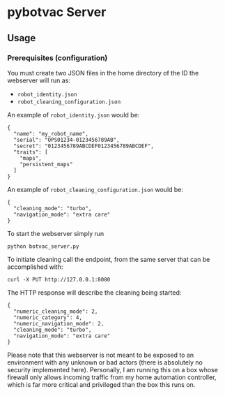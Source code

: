 # pybotvac Server

## Usage

### Prerequisites (configuration)
You must create two JSON files in the home directory of the ID the webserver will run as:
 - `robot_identity.json`
 - `robot_cleaning_configuration.json`

An example of `robot_identity.json` would be:
```
{
  "name": "my_robot_name",
  "serial": "OPS01234-0123456789AB",
  "secret": "0123456789ABCDEF0123456789ABCDEF",
  "traits": [
    "maps",
    "persistent_maps"
  ]
}
```

An example of `robot_cleaning_configuration.json` would be:
```
{
  "cleaning_mode": "turbo",
  "navigation_mode": "extra care"
}
```

To start the webserver simply run
```
python botvac_server.py
```

To initiate cleaning call the endpoint, from the same server that can be accomplished with:
```
curl -X PUT http://127.0.0.1:8080
```

The HTTP response will describe the cleaning being started:
```
{
  "numeric_cleaning_mode": 2,
  "numeric_category": 4,
  "numeric_navigation_mode": 2,
  "cleaning_mode": "turbo",
  "navigation_mode": "extra care"
}
```

Please note that this webserver is not meant to be exposed to an environment with any unknown or bad actors (there is absolutely no security implemented here). Personally, I am running this on a box whose firewall only allows incoming traffic from my home automation controller, which is far more critical and privileged than the box this runs on.
